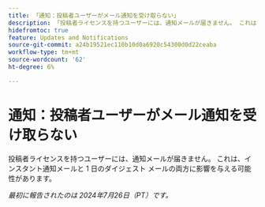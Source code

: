 ```yaml
---
title: 「通知：投稿者ユーザーがメール通知を受け取らない」
description: 「投稿者ライセンスを持つユーザーには、通知メールが届きません。 これは、インスタント通知メールと 1 日のダイジェスト メールの両方に影響を与える可能性があります。 」
hidefromtoc: true
feature: Updates and Notifications
source-git-commit: a24b19521ec110b10d0a6920c54300d0d22ceaba
workflow-type: tm+mt
source-wordcount: '62'
ht-degree: 6%

---
```



# 通知：投稿者ユーザーがメール通知を受け取らない

投稿者ライセンスを持つユーザーには、通知メールが届きません。 これは、インスタント通知メールと 1 日のダイジェスト メールの両方に影響を与える可能性があります。

_最初に報告されたのは 2024年7月26日（PT）です。_
